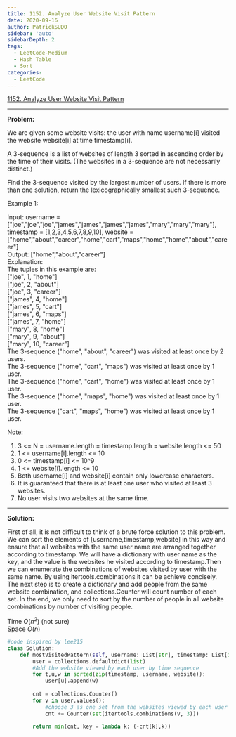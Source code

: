 ```yaml
---
title: 1152. Analyze User Website Visit Pattern
date: 2020-09-16
author: PatrickSUDO
sidebar: 'auto'
sidebarDepth: 2
tags: 
  - LeetCode-Medium
  - Hash Table
  - Sort
categories:
  - LeetCode
---
```

[1152. Analyze User Website Visit Pattern](https://leetcode.com/problems/analyze-user-website-visit-pattern/)

---
**Problem:** <br/>

We are given some website visits: the user with name username[i] visited the website website[i] at time timestamp[i].

A 3-sequence is a list of websites of length 3 sorted in ascending order by the time of their visits.  (The websites in a 3-sequence are not necessarily distinct.)

Find the 3-sequence visited by the largest number of users. If there is more than one solution, return the lexicographically smallest such 3-sequence.

Example 1:

Input: username = ["joe","joe","joe","james","james","james","james","mary","mary","mary"], timestamp = [1,2,3,4,5,6,7,8,9,10], website = ["home","about","career","home","cart","maps","home","home","about","career"] </br>
Output: ["home","about","career"]</br>
Explanation: </br>
The tuples in this example are:</br>
["joe", 1, "home"]</br>
["joe", 2, "about"]</br>
["joe", 3, "career"]</br>
["james", 4, "home"]</br>
["james", 5, "cart"]</br>
["james", 6, "maps"]</br>
["james", 7, "home"]</br>
["mary", 8, "home"]</br>
["mary", 9, "about"]</br>
["mary", 10, "career"]</br>
The 3-sequence ("home", "about", "career") was visited at least once by 2 users.</br>
The 3-sequence ("home", "cart", "maps") was visited at least once by 1 user.</br>
The 3-sequence ("home", "cart", "home") was visited at least once by 1 user.</br>
The 3-sequence ("home", "maps", "home") was visited at least once by 1 user.</br>
The 3-sequence ("cart", "maps", "home") was visited at least once by 1 user.</br>

Note:

1. 3 <= N = username.length = timestamp.length = website.length <= 50
2. 1 <= username[i].length <= 10
3. 0 <= timestamp[i] <= 10^9
4. 1 <= website[i].length <= 10
5. Both username[i] and website[i] contain only lowercase characters.
6. It is guaranteed that there is at least one user who visited at least 3 websites.
7. No user visits two websites at the same time.

---
**Solution:** <br/>

First of all, it is not difficult to think of a brute force solution to this problem. We can sort the elements of [username,timestamp,website] in this way and ensure that all websites with the same user name are arranged together according to timestamp. We will have a dictionary with user name as the key, and the value is the websites he visited according to timestamp.Then we can enumerate the combinations of websites visited by user with the same name. By using itertools.combinations it can be achieve concisely. The next step is to create a dictionary and add people from the same website combination, and collections.Counter will count number of each set. In the end, we only need to sort by the number of people in all website combinations by number of visiting people. 

Time $O(n^2)$ (not sure)</br>
Space $O(n)$

```python
#code inspired by lee215
class Solution:
    def mostVisitedPattern(self, username: List[str], timestamp: List[int], website: List[str]) -> List[str]:
        user = collections.defaultdict(list)
        #Add the website viewed by each user by time sequence
        for t,u,w in sorted(zip(timestamp, username, website)):
            user[u].append(w)
        
        cnt = collections.Counter()
        for v in user.values():
            #choose 3 as one set from the websites viewed by each user
            cnt += Counter(set(itertools.combinations(v, 3)))
            
        return min(cnt, key = lambda k: (-cnt[k],k))
```
<Disqus shortname="patricksudo" />
